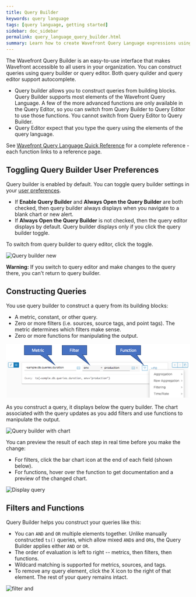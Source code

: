 ```yaml
---
title: Query Builder
keywords: query language
tags: [query language, getting started]
sidebar: doc_sidebar
permalink: query_language_query_builder.html
summary: Learn how to create Wavefront Query Language expressions using Query Builder.
---
```

The Wavefront Query Builder is an easy-to-use interface that makes Wavefront accessible to all users in your organization. You can construct queries using query builder or query editor. Both query quilder and query editor support autocomplete.
* Query builder allows you to construct queries from building blocks. Query Builder supports most elements of the Wavefront Query Language. A few of the more advanced functions are only available in the Query Editor, so you can switch from Query Builder to Query Editor to use those functions. You cannot switch from Query Editor to Query Builder.
* Query Editor expect that you type the query using the elements of the query language.

See [Wavefront Query Language Quick Reference](query_language_reference.html) for a complete reference - each function links to a reference page.

## Toggling Query Builder User Preferences

Query builder is enabled by default. You can toggle query builder settings in your [user preferences](users_account_managing.html#configuring-user-preferences).
* If **Enable Query Builder** and **Always Open the Query Builder** are both checked, then query builder always displays when you navigate to a blank chart or new alert.
* If **Always Open the Query Builder** is not checked, then the query editor displays by default. Query builder displays only if you click the query builder toggle.

To switch from query builder to query editor, click the toggle.

![Query builder new](images/query_builder_new.png)

**Warning:** If you switch to query editor and make changes to the query there, you can't return to query builder.

## Constructing Queries

You use query builder to construct a query from its building blocks:
* A metric, constant, or other query.
* Zero or more filters (i.e. sources, source tags, and point tags). The metric determines which filters make sense.
* Zero or more functions for manipulating the output.

![Query builder](images/query_builder_04x.png)

As you construct a query, it displays below the query builder. The chart associated with the query updates as you add filters and use functions to manipulate the output.

![Query builder with chart](images/query_builder_showing_chart.png)

You can preview the result of each step in real time before you make the change:
* For filters, click the bar chart icon at the end of each field (shown below).
* For functions, hover over the function to get documentation and a preview of the changed chart.

![Display query](images/display_query.png)

## Filters and Functions

Query Builder helps you construct your queries like this:
* You can `AND` and `OR` multiple elements together.
  Unlike manually constructed `ts()` queries, which allow mixed `AND`s and `OR`s, the Query Builder applies either `AND` or `OR`.
* The order of evaluation is left to right -- metrics, then filters, then functions.
* Wildcard matching is supported for metrics, sources, and tags.
* To remove any query element, click the X icon to the right of that element. The rest of your query remains intact.

![filter and](images/filter_and.png)
